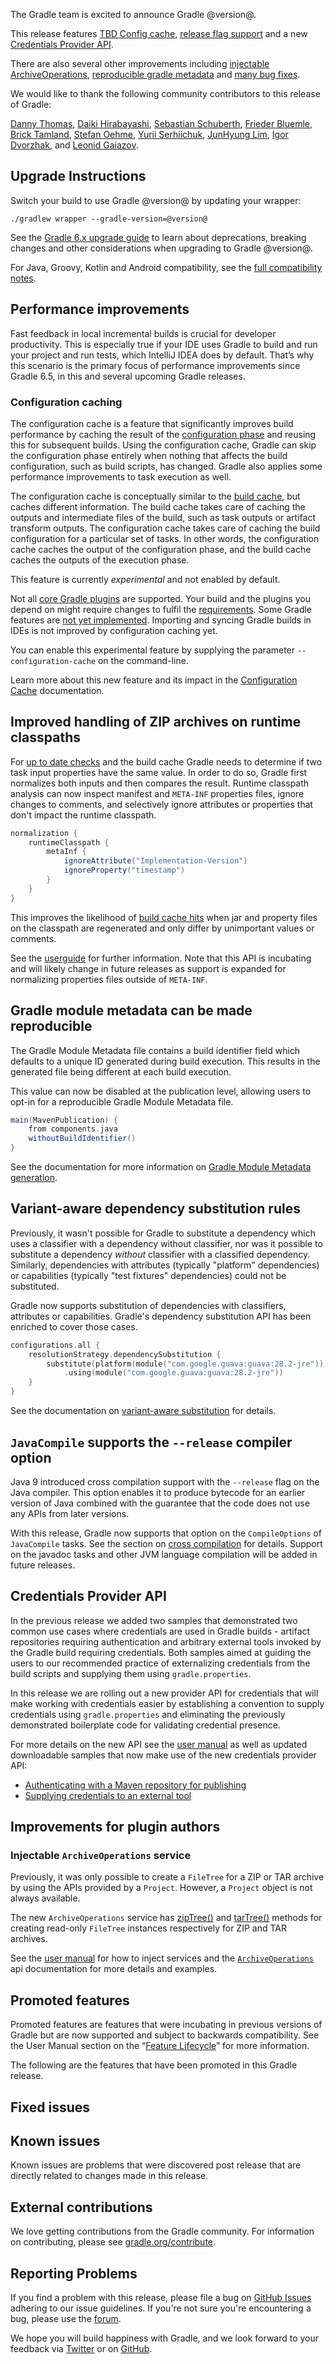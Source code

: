 The Gradle team is excited to announce Gradle @version@.

This release features [TBD Config cache](#configuration-cache), [release flag support](#support-java-cross-compilation-using-the-release-flag) and a new [Credentials Provider API](#credentials-provider-api).

There are also several other improvements including [injectable ArchiveOperations](#improvements-for-plugin-authors), [reproducible gradle metadata](#gradle-module-metadata-can-be-made-reproducible) and [many bug fixes](#fixed-issues). 

We would like to thank the following community contributors to this release of Gradle:

[Danny Thomas](https://github.com/DanielThomas),
[Daiki Hirabayashi](https://github.com/dhirabayashi),
[Sebastian Schuberth](https://github.com/sschuberth),
[Frieder Bluemle](https://github.com/friederbluemle),
[Brick Tamland](https://github.com/mleveill),
[Stefan Oehme](https://github.com/oehme),
[Yurii Serhiichuk](https://github.com/xSAVIKx),
[JunHyung Lim](https://github.com/EntryPointKR),
[Igor Dvorzhak](https://github.com/medb),
and [Leonid Gaiazov](https://github.com/gaiazov).

<!--
Include only their name, impactful features should be called out separately below.
 [Some person](https://github.com/some-person)
-->

## Upgrade Instructions

Switch your build to use Gradle @version@ by updating your wrapper:

`./gradlew wrapper --gradle-version=@version@`

See the [Gradle 6.x upgrade guide](userguide/upgrading_version_6.html#changes_@baseVersion@) to learn about deprecations, breaking changes and other considerations when upgrading to Gradle @version@.

For Java, Groovy, Kotlin and Android compatibility, see the [full compatibility notes](userguide/compatibility.html).

<!-- Do not add breaking changes or deprecations here! Add them to the upgrade guide instead. -->

<!--
Add release features here!
## 1

details of 1

## 2

details of 2

## n
-->

## Performance improvements

Fast feedback in local incremental builds is crucial for developer productivity.
This is especially true if your IDE uses Gradle to build and run your project and run tests, which IntelliJ IDEA does by default.
That’s why this scenario is the primary focus of performance improvements since Gradle 6.5, in this and several upcoming Gradle releases.

### Configuration caching

The configuration cache is a feature that significantly improves build performance by caching the result of the [configuration phase](userguide/build_lifecycle.html#build_lifecycle) and reusing this for subsequent builds.
Using the configuration cache, Gradle can skip the configuration phase entirely when nothing that affects the build configuration, such as build scripts, has changed.
Gradle also applies some performance improvements to task execution as well.

The configuration cache is conceptually similar to the [build cache](userguide/build_cache.html#build_cache), but caches different information.
The build cache takes care of caching the outputs and intermediate files of the build, such as task outputs or artifact transform outputs.
The configuration cache takes care of caching the build configuration for a particular set of tasks.
In other words, the configuration cache caches the output of the configuration phase, and the build cache caches the outputs of the execution phase.

This feature is currently *experimental* and not enabled by default.

Not all [core Gradle plugins](userguide/configuration_cache.html#config_cache:plugins:core) are supported.
Your build and the plugins you depend on might require changes to fulfil the [requirements](userguide/configuration_cache.html#config_cache:requirements).
Some Gradle features are [not yet implemented](userguide/configuration_cache.html#config_cache:not_yet_implemented).
Importing and syncing Gradle builds in IDEs is not improved by configuration caching yet.

You can enable this experimental feature by supplying the parameter `--configuration-cache` on the command-line.

Learn more about this new feature and its impact in the [Configuration Cache](userguide/configuration_cache.html) documentation.

## Improved handling of ZIP archives on runtime classpaths
For [up to date checks](userguide/more_about_tasks.html#sec:up_to_date_checks) and the build cache Gradle needs to determine if two task input properties have the same value. In order to do so, Gradle
first normalizes both inputs and then compares the result. Runtime classpath analysis can now inspect manifest and `META-INF` properties files, ignore changes to comments, and selectively ignore
attributes or properties that don't impact the runtime classpath.

```groovy
normalization {
    runtimeClasspath {
        metaInf {
            ignoreAttribute("Implementation-Version")
            ignoreProperty("timestamp")
        }
    }
}
```

This improves the likelihood of [build cache hits](userguide/build_cache.html) when jar and property files on the classpath are regenerated and only differ by unimportant values or comments.

See the [userguide](userguide/more_about_tasks.html#sec:meta_inf_normalization) for further information.  Note that this API is incubating and will likely change in future releases as support
is expanded for normalizing properties files outside of `META-INF`.

## Gradle module metadata can be made reproducible

The Gradle Module Metadata file contains a build identifier field which defaults to a unique ID generated during build execution.
This results in the generated file being different at each build execution.

This value can now be disabled at the publication level, allowing users to opt-in for a reproducible Gradle Module Metadata file.

```groovy
main(MavenPublication) {
    from components.java
    withoutBuildIdentifier()
}
```

See the documentation for more information on [Gradle Module Metadata generation](userguide/publishing_gradle_module_metadata.html#sub:gmm-reproducible).

## Variant-aware dependency substitution rules

Previously, it wasn't possible for Gradle to substitute a dependency which uses a classifier with a dependency without classifier, nor was it possible to substitute a dependency _without_ classifier with a classified dependency.
Similarly, dependencies with attributes (typically "platform" dependencies) or capabilities (typically "test fixtures" dependencies) could not be substituted.

Gradle now supports substitution of dependencies with classifiers, attributes or capabilities.
Gradle's dependency substitution API has been enriched to cover those cases.

```kotlin
configurations.all {
    resolutionStrategy.dependencySubstitution {
        substitute(platform(module("com.google.guava:guava:28.2-jre")))
            .using(module("com.google.guava:guava:28.2-jre"))
    }
}
```

See the documentation on [variant-aware substitution](userguide/resolution_rules.html#sec:variant_aware_substitutions) for details.

## `JavaCompile` supports the `--release` compiler option

Java 9 introduced cross compilation support with the `--release` flag on the Java compiler.
This option enables it to produce bytecode for an earlier version of Java combined with the guarantee that the code does not use any APIs from later versions.

With this release, Gradle now supports that option on the `CompileOptions` of `JavaCompile` tasks.
See the section on [cross compilation](userguide/building_java_projects.html#sec:java_cross_compilation) for details.
Support on the javadoc tasks and other JVM language compilation will be added in future releases.

## Credentials Provider API

In the previous release we added two samples that demonstrated two common use cases where credentials are used in Gradle builds -
artifact repositories requiring authentication and arbitrary external tools invoked by the Gradle build requiring credentials.
Both samples aimed at guiding the users to our recommended practice of externalizing credentials from the build scripts and
supplying them using `gradle.properties`.

In this release we are rolling out a new provider API for credentials that will make working with credentials easier by establishing
a convention to supply credentials using `gradle.properties` and eliminating the previously demonstrated boilerplate code for
validating credential presence.

For more details on the new API see the [user manual](userguide/declaring_repositories.html#sec:handling_credentials) as well as 
updated downloadable samples that now make use of the new credentials provider API:

- [Authenticating with a Maven repository for publishing](samples/sample_publishing_credentials.html)
- [Supplying credentials to an external tool](samples/sample_publishing_credentials.html)

## Improvements for plugin authors

### Injectable `ArchiveOperations` service

Previously, it was only possible to create a `FileTree` for a ZIP or TAR archive by using the APIs provided by a `Project`.
However, a `Project` object is not always available.

The new `ArchiveOperations` service has [zipTree()](javadoc/org/gradle/api/file/ArchiveOperations.html#zipTree-java.lang.Object-) and [tarTree()](javadoc/org/gradle/api/file/ArchiveOperations.html#tarTree-java.lang.Object-) methods for creating read-only `FileTree` instances respectively for ZIP and TAR archives.

See the [user manual](userguide/custom_gradle_types.html#service_injection) for how to inject services and the [`ArchiveOperations`](javadoc/org/gradle/api/file/ArchiveOperations.html) api documentation for more details and examples.


## Promoted features
Promoted features are features that were incubating in previous versions of Gradle but are now supported and subject to backwards compatibility.
See the User Manual section on the “[Feature Lifecycle](userguide/feature_lifecycle.html)” for more information.

The following are the features that have been promoted in this Gradle release.

<!--
### Example promoted
-->

## Fixed issues

## Known issues

Known issues are problems that were discovered post release that are directly related to changes made in this release.

## External contributions

We love getting contributions from the Gradle community. For information on contributing, please see [gradle.org/contribute](https://gradle.org/contribute).

## Reporting Problems

If you find a problem with this release, please file a bug on [GitHub Issues](https://github.com/gradle/gradle/issues) adhering to our issue guidelines.
If you're not sure you're encountering a bug, please use the [forum](https://discuss.gradle.org/c/help-discuss).

We hope you will build happiness with Gradle, and we look forward to your feedback via [Twitter](https://twitter.com/gradle) or on [GitHub](https://github.com/gradle).

